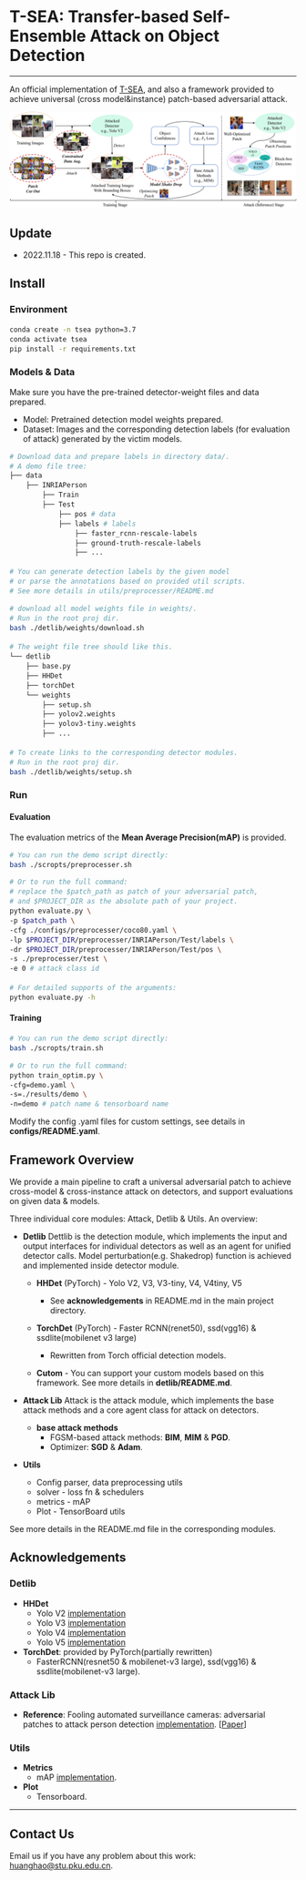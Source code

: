 # T-SEA: Transfer-based Self-Ensemble Attack on Object Detection



---


An official implementation of [T-SEA](https://), and also a framework provided to achieve universal (cross model&instance) patch-based adversarial attack.


![](./figures/pipeline.png)


## Update
* 2022.11.18 - This repo is created.


## Install
### Environment
```bash
conda create -n tsea python=3.7
conda activate tsea
pip install -r requirements.txt
```

### Models & Data
Make sure you have the pre-trained detector-weight files and data prepared.
* Model: Pretrained detection model weights prepared.
* Dataset: Images and the corresponding detection labels (for evaluation of attack) generated by the victim models.

```bash
# Download data and prepare labels in directory data/.
# A demo file tree:
├── data
    ├── INRIAPerson
        ├── Train
        ├── Test
            ├── pos # data
            ├── labels # labels
                ├── faster_rcnn-rescale-labels
                ├── ground-truth-rescale-labels
                ├── ...

# You can generate detection labels by the given model 
# or parse the annotations based on provided util scripts.
# See more details in utils/preprocesser/README.md
```
```bash
# download all model weights file in weights/.
# Run in the root proj dir.
bash ./detlib/weights/download.sh

# The weight file tree should like this.
└── detlib
    ├── base.py
    ├── HHDet
    ├── torchDet
    └── weights
        ├── setup.sh
        ├── yolov2.weights
        ├── yolov3-tiny.weights
        ├── ...
        
# To create links to the corresponding detector modules.
# Run in the root proj dir.
bash ./detlib/weights/setup.sh
```


### Run
#### Evaluation
The evaluation metrics of the **Mean Average Precision(mAP)** is provided.

```bash
# You can run the demo script directly:
bash ./scropts/preprocesser.sh
```

```bash
# Or to run the full command:
# replace the $patch_path as patch of your adversarial patch, 
# and $PROJECT_DIR as the absolute path of your project.
python evaluate.py \
-p $patch_path \
-cfg ./configs/preprocesser/coco80.yaml \
-lp $PROJECT_DIR/preprocesser/INRIAPerson/Test/labels \
-dr $PROJECT_DIR/preprocesser/INRIAPerson/Test/pos \
-s ./preprocesser/test \
-e 0 # attack class id

# For detailed supports of the arguments:
python evaluate.py -h
```
#### Training
```bash
# You can run the demo script directly:
bash ./scropts/train.sh
```

```bash
# Or to run the full command:
python train_optim.py \
-cfg=demo.yaml \
-s=./results/demo \
-n=demo # patch name & tensorboard name
```
Modify the config .yaml files for custom settings, see details in **configs/README.yaml**.


## Framework Overview
We provide a main pipeline to craft a universal adversarial patch to achieve cross-model & cross-instance attack on detectors, 
and support evaluations on given data & models.

Three individual core modules: Attack, Detlib & Utils. An overview: 
* **Detlib**
Dettlib is the detection module, which implements the input and output interfaces for individual detectors as well as an agent for unified detector calls.
Model perturbation(e.g. Shakedrop) function is achieved and implemented inside detector module.
  * **HHDet** (PyTorch) - Yolo V2, V3, V3-tiny, V4, V4tiny, V5
    * See **acknowledgements** in README.md in the main project directory.
  * **TorchDet** (PyTorch) - Faster RCNN(renet50), ssd(vgg16) & ssdlite(mobilenet v3 large)
    * Rewritten from Torch official detection models.

  * **Cutom** - You can support your custom models based on this framework. See more details in **detlib/README.md**.


* **Attack Lib**
Attack is the attack module, which implements the base attack methods and a core agent class for attack on detectors.
  * **base attack methods**
      * FGSM-based attack methods: **BIM**, **MIM** & **PGD**.
      * Optimizer: **SGD** & **Adam**.

* **Utils**
  * Config parser, data preprocessing utils
  * solver - loss fn & schedulers
  * metrics - mAP 
  * Plot - TensorBoard utils

See more details in the README.md file in the corresponding modules.


## Acknowledgements
### Detlib
* **HHDet**
  * Yolo V2 [implementation]()
  * Yolo V3 [implementation](https://github.com/eriklindernoren/PyTorch-YOLOv3)
  * Yolo V4 [implementation]()
  * Yolo V5 [implementation]()
* **TorchDet**: provided by PyTorch(partially rewritten)
  * FasterRCNN(resnet50 & mobilenet-v3 large), ssd(vgg16) & ssdlite(mobilenet-v3 large).


### Attack Lib
* **Reference**: Fooling automated surveillance cameras: adversarial patches to attack person detection 
[implementation](https://gitlab.com/EAVISE/adversarial-yolo). 
[[Paper](http://openaccess.thecvf.com/content_CVPRW_2019/papers/CV-COPS/Thys_Fooling_Automated_Surveillance_Cameras_Adversarial_Patches_to_Attack_Person_Detection_CVPRW_2019_paper.pdf)]

### Utils
* **Metrics**
  * mAP [implementation](https://github.com/Cartucho/mAP).
* **Plot**
  * Tensorboard.
---

## Contact Us
Email us if you have any problem about this work: huanghao@stu.pku.edu.cn.